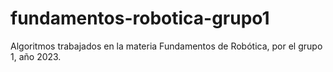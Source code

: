 # fundamentos-robotica-grupo1
Algoritmos trabajados en la materia Fundamentos de Robótica, por el grupo 1, año 2023.
